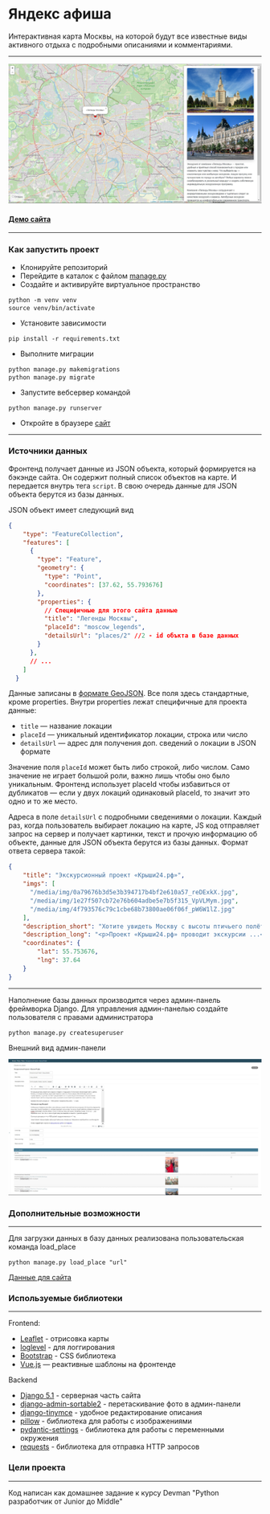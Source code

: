 # Яндекс афиша

Интерактивная карта Москвы, на которой будут все известные виды активного 
отдыха с подробными описаниями и комментариями.

---

![Сайт](sources/site.jpg)


#### [Демо сайта](https://pvladimirs.pythonanywhere.com/)

---

### Как запустить проект

* Клонируйте репозиторий
* Перейдите в каталок с файлом [manage.py](manage.py)
* Создайте и активируйте виртуальное пространство
```
python -m venv venv
source venv/bin/activate
```
* Установите зависимости
```
pip install -r requirements.txt
```
* Выполните миграции
```
python manage.py makemigrations
python manage.py migrate
```
* Запустите вебсервер командой
```
python manage.py runserver
```
* Откройте в браузере [сайт](http://127.0.0.1:8000/)

---

### Источники данных

Фронтенд получает данные из JSON объекта, который формируется на бэкэнде сайта. 
Он содержит полный список объектов на карте. И передается внутрь 
тега ```script```. В свою очередь данные для JSON объекта берутся из базы данных.

JSON объект имеет следующий вид
```json
{
    "type": "FeatureCollection",
    "features": [
      {
        "type": "Feature",
        "geometry": {
          "type": "Point",
          "coordinates": [37.62, 55.793676]
        },
        "properties": {
          // Специфичные для этого сайта данные
          "title": "Легенды Москвы",
          "placeId": "moscow_legends",
          "detailsUrl": "places/2" //2 - id объкта в базе данных
        }
      },
      // ...
    ]
  }
```
Данные записаны в [формате GeoJSON](https://ru.wikipedia.org/wiki/GeoJSON). Все поля здесь стандартные, 
кроме properties. Внутри properties лежат специфичные для проекта данные:

* ```title``` — название локации
* ```placeId``` — уникальный идентификатор локации, строка или число
* ```detailsUrl``` — адрес для получения доп. сведений о локации в JSON формате

Значение поля ```placeId``` может быть либо строкой, либо числом. Само значение не играет большой роли, 
важно лишь чтобы оно было уникальным. Фронтенд использует placeId чтобы избавиться от дубликатов — 
если у двух локаций одинаковый placeId, то значит это одно и то же место.

Адреса в поле ```detailsUrl``` c подробными сведениями о локации. 
Каждый раз, когда пользователь выбирает локацию на карте, JS код отправляет запрос на сервер и получает 
картинки, текст и прочую информацию об объекте, данные для JSON объекта берутся из базы данных. 
Формат ответа сервера такой:

```json
{
    "title": "Экскурсионный проект «Крыши24.рф»",
    "imgs": [
      "/media/img/0a79676b3d5e3b394717b4bf2e610a57_reDExkX.jpg",
      "/media/img/1e27f507cb72e76b604adbe5e7b5f315_VpVLMym.jpg",
      "/media/img/4f793576c79c1cbe68b73800ae06f06f_pW6W1lZ.jpg"
    ],
    "description_short": "Хотите увидеть Москву с высоты птичьего полёта?",
    "description_long": "<p>Проект «Крыши24.рф» проводит экскурсии ...</p>",
    "coordinates": {
        "lat": 55.753676,
        "lng": 37.64
    }
}
```
---
Наполнение базы данных производится через админ-панель фреймворка Django.
Для управления админ-панелью создайте пользователя с правами администратора
```
python manage.py createsuperuser
```

Внешний вид админ-панели

![Админ-панель](sources/admin.jpg)


### Дополнительные возможности

---

Для загрузки данных в базу данных реализована пользовательская команда load_place
```
python manage.py load_place "url"
```

[Данные для сайта](https://github.com/devmanorg/where-to-go-places/tree/master/places)

### Используемые библиотеки

---

Frontend:
* [Leaflet](https://leafletjs.com) - отрисовка карты
* [loglevel](https://www.npmjs.com/package/loglevel) - для логгирования
* [Bootstrap](https://getbootstrap.com/) - CSS библиотека
* [Vue.js](https://ru.vuejs.org/) — реактивные шаблоны на фронтенде

Backend
* [Django 5.1]() - серверная часть сайта
* [django-admin-sortable2](https://django-admin-sortable2.readthedocs.io/en/latest/) - 
перетаскивание фото в админ-панели 
* [django-tinymce](https://django-tinymce.readthedocs.io/en/latest/) - удобное редактирование 
описания
* [pillow](https://pillow.readthedocs.io/en/stable/) - библиотека для работы с изображениями
* [pydantic-settings](https://docs.pydantic.dev/latest/concepts/pydantic_settings/) - 
библиотека для работы с переменными окружения
* [requests](https://requests.readthedocs.io/en/latest/) - библиотека для отправка HTTP запросов

### Цели проекта

---

Код написан как домашнее задание к курсу Devman "Python разработчик от Junior до Middle"
